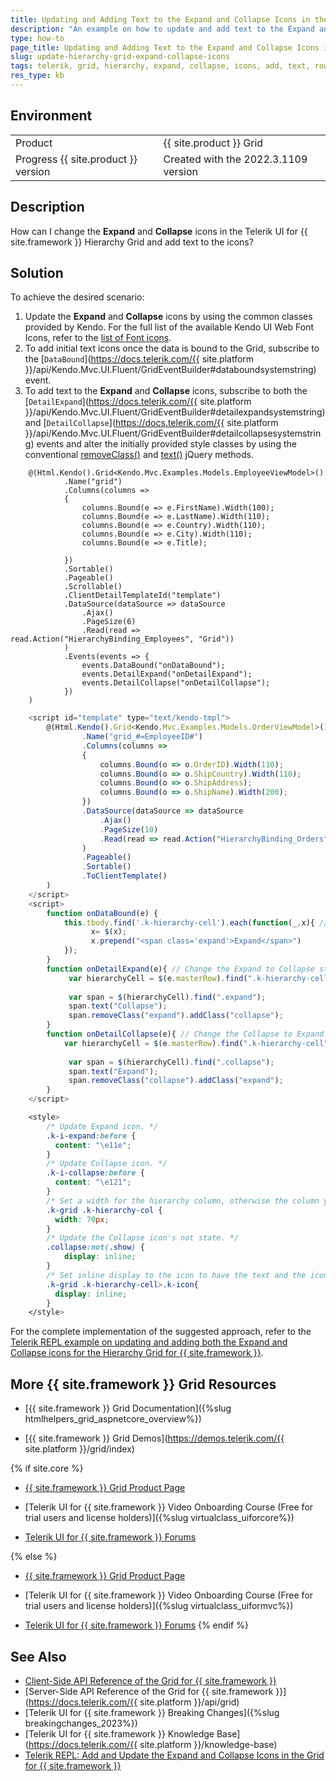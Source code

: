 ```yaml
---
title: Updating and Adding Text to the Expand and Collapse Icons in the Hierarchy Grid
description: "An example on how to update and add text to the Expand and Collapse icons for the Telerik UI for {{ site.framework }} hierarchical Grid."
type: how-to
page_title: Updating and Adding Text to the Expand and Collapse Icons in the Hierarchy Grid
slug: update-hierarchy-grid-expand-collapse-icons
tags: telerik, grid, hierarchy, expand, collapse, icons, add, text, rows
res_type: kb
---
```


## Environment

<table>
 <tr>
  <td>Product</td>
  <td>{{ site.product }} Grid</td>
 </tr>
 <tr>
  <td>Progress {{ site.product }} version</td>
  <td>Created with the 2022.3.1109 version</td>
 </tr>
</table>


## Description

How can I change the **Expand** and **Collapse** icons in the Telerik UI for {{ site.framework }} Hierarchy Grid and add text to the icons?

## Solution

To achieve the desired scenario:

1. Update the **Expand** and **Collapse** icons by using the common classes provided by Kendo. For the full list of the available Kendo UI Web Font Icons, refer to the [list of Font icons](/styles-and-layout/sass-themes/font-icons#list-of-font-icons).
1. To add initial text icons once the data is bound to the Grid, subscribe to the [`DataBound`](https://docs.telerik.com/{{ site.platform }}/api/Kendo.Mvc.UI.Fluent/GridEventBuilder#databoundsystemstring) event.
1. To add text to the **Expand** and **Collapse** icons, subscribe to both the [`DetailExpand`](https://docs.telerik.com/{{ site.platform }}/api/Kendo.Mvc.UI.Fluent/GridEventBuilder#detailexpandsystemstring) and [`DetailCollapse`](https://docs.telerik.com/{{ site.platform }}/api/Kendo.Mvc.UI.Fluent/GridEventBuilder#detailcollapsesystemstring) events and alter the initially provided style classes by using the conventional [removeClass()](https://api.jquery.com/removeclass/) and [text()](https://api.jquery.com/text/) jQuery methods.

```Index.cshtml
    @(Html.Kendo().Grid<Kendo.Mvc.Examples.Models.EmployeeViewModel>()
            .Name("grid")
            .Columns(columns =>
            {
                columns.Bound(e => e.FirstName).Width(100);
                columns.Bound(e => e.LastName).Width(110);
                columns.Bound(e => e.Country).Width(110);
                columns.Bound(e => e.City).Width(110);
                columns.Bound(e => e.Title);

            })
            .Sortable()
            .Pageable()
            .Scrollable()
            .ClientDetailTemplateId("template")
            .DataSource(dataSource => dataSource
                .Ajax()
                .PageSize(6)
                .Read(read => read.Action("HierarchyBinding_Employees", "Grid"))
            )
            .Events(events => {
                events.DataBound("onDataBound");
                events.DetailExpand("onDetailExpand");
                events.DetailCollapse("onDetailCollapse");
            })
    )
```
```Script.js
    <script id="template" type="text/kendo-tmpl">
        @(Html.Kendo().Grid<Kendo.Mvc.Examples.Models.OrderViewModel>()
                .Name("grid_#=EmployeeID#")
                .Columns(columns =>
                {
                    columns.Bound(o => o.OrderID).Width(110);
                    columns.Bound(o => o.ShipCountry).Width(110);
                    columns.Bound(o => o.ShipAddress);
                    columns.Bound(o => o.ShipName).Width(200);
                })
                .DataSource(dataSource => dataSource
                    .Ajax()
                    .PageSize(10)
                    .Read(read => read.Action("HierarchyBinding_Orders", "Grid", new { employeeID = "#=EmployeeID#" }))
                )
                .Pageable()
                .Sortable()
                .ToClientTemplate()
        )
    </script>
    <script>
        function onDataBound(e) {
            this.tbody.find('.k-hierarchy-cell').each(function(_,x){ // Append an initial icon and text.
                  x= $(x);
                  x.prepend("<span class='expand'>Expand</span>")
            });
        }
        function onDetailExpand(e){ // Change the Expand to Collapse state.
             var hierarchyCell = $(e.masterRow).find(".k-hierarchy-cell");
    
             var span = $(hierarchyCell).find(".expand");
             span.text("Collapse");
             span.removeClass("expand").addClass("collapse");
        }
        function onDetailCollapse(e){ // Change the Collapse to Expand state.
            var hierarchyCell = $(e.masterRow).find(".k-hierarchy-cell");
    
             var span = $(hierarchyCell).find(".collapse");
             span.text("Expand");
             span.removeClass("collapse").addClass("expand");
        }
    </script>
```
```Style.css
    <style>
        /* Update Expand icon. */
        .k-i-expand:before {
          content: "\e11e";
        }
        /* Update Collapse icon. */
        .k-i-collapse:before {
          content: "\e121";
        }
        /* Set a width for the hierarchy column, otherwise the column you swap it with will be shrunk. */
        .k-grid .k-hierarchy-col {
          width: 70px;
        }
        /* Update the Collapse icon's not state. */
        .collapse:not(.show) {
            display: inline;
        }
        /* Set inline display to the icon to have the text and the icon on the same line. */
        .k-grid .k-hierarchy-cell>.k-icon{
          display: inline;
        }
    </style>
```

For the complete implementation of the suggested approach, refer to the [Telerik REPL example on updating and adding both the Expand and Collapse icons for the Hierarchy Grid for {{ site.framework }}](https://netcorerepl.telerik.com/GnuPvvcu03wZcuCT49).

## More {{ site.framework }} Grid Resources

* [{{ site.framework }} Grid Documentation]({%slug htmlhelpers_grid_aspnetcore_overview%})

* [{{ site.framework }} Grid Demos](https://demos.telerik.com/{{ site.platform }}/grid/index)

{% if site.core %}
* [{{ site.framework }} Grid Product Page](https://www.telerik.com/aspnet-core-ui/grid)

* [Telerik UI for {{ site.framework }} Video Onboarding Course (Free for trial users and license holders)]({%slug virtualclass_uiforcore%})

* [Telerik UI for {{ site.framework }} Forums](https://www.telerik.com/forums/aspnet-core-ui)

{% else %}
* [{{ site.framework }} Grid Product Page](https://www.telerik.com/aspnet-mvc/grid)

* [Telerik UI for {{ site.framework }} Video Onboarding Course (Free for trial users and license holders)]({%slug virtualclass_uiformvc%})

* [Telerik UI for {{ site.framework }} Forums](https://www.telerik.com/forums/aspnet-mvc)
{% endif %}

## See Also

* [Client-Side API Reference of the Grid for {{ site.framework }}](https://docs.telerik.com/kendo-ui/api/javascript/ui/grid)
* [Server-Side API Reference of the Grid for {{ site.framework }}](https://docs.telerik.com/{{ site.platform }}/api/grid)
* [Telerik UI for {{ site.framework }} Breaking Changes]({%slug breakingchanges_2023%})
* [Telerik UI for {{ site.framework }} Knowledge Base](https://docs.telerik.com/{{ site.platform }}/knowledge-base)
* [Telerik REPL: Add and Update the Expand and Collapse Icons in the Grid for {{ site.framework }}](https://netcorerepl.telerik.com/GnuPvvcu03wZcuCT49)
